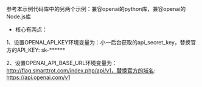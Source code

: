 参考本示例代码库中的另两个示例：兼容openai的python库，兼容openai的Node.js库<br>
- 核心有两点：

1、设置OPENAI_API_KEY环境变量为：小一后台获取的api_secret_key，替换官方的API_KEY: sk-****** <br>

2、设置OPENAI_API_BASE_URL环境变量为：http://flag.smarttrot.com/index.php/api/v1，替换官方的域名: https://api.openai.com/v1 <br>

